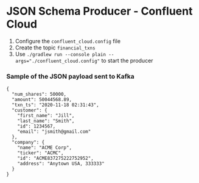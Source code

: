 # JSON Schema Producer - Confluent Cloud

1. Configure the `confluent_cloud.config` file
2. Create the topic `financial_txns`
3. Use `./gradlew run --console plain --args="./confluent_cloud.config"` to start the producer


### Sample of the JSON payload sent to Kafka
```
{
  "num_shares": 50000,
  "amount": 50044568.89,
  "txn_ts": "2020-11-18 02:31:43",
  "customer": {
    "first_name": "Jill",
    "last_name": "Smith",
    "id": 1234567,
    "email": "jsmith@gmail.com"
  },
  "company": {
    "name": "ACME Corp",
    "ticker": "ACMC",
    "id": "ACME837275222752952",
    "address": "Anytown USA, 333333"
  }
}
```
